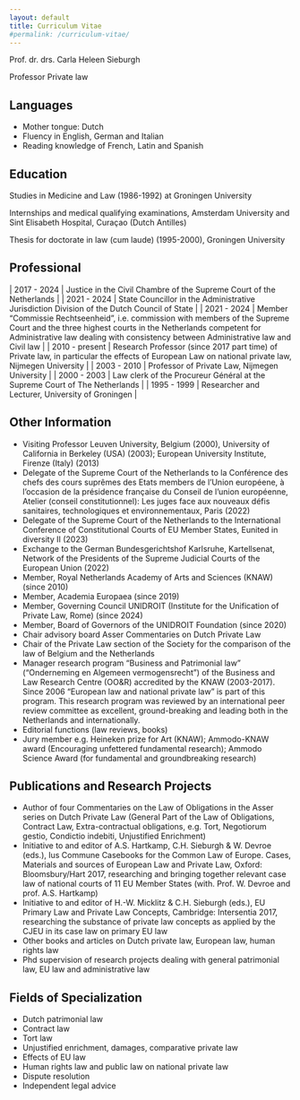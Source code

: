 ```yaml
---
layout: default
title: Curriculum Vitae
#permalink: /curriculum-vitae/
---
```


Prof. dr. drs. Carla Heleen Sieburgh

Professor Private law

## Languages

- Mother tongue: Dutch
- Fluency in English, German and Italian
- Reading knowledge of French, Latin and Spanish

## Education

Studies in Medicine and Law (1986-1992) at Groningen University

Internships and medical qualifying examinations, Amsterdam University and Sint Elisabeth
Hospital, Curaçao (Dutch Antilles)

Thesis for doctorate in law (cum laude) (1995-2000), Groningen University

## Professional

| 2017 - 2024 | Justice in the Civil Chambre of the Supreme Court of the Netherlands |
| 2021 - 2024 | State Councillor in the Administrative Jurisdiction Division of the Dutch Council of State |
| 2021 - 2024 | Member “Commissie Rechtseenheid”, i.e. commission with members of the Supreme Court and the three highest courts in the Netherlands competent for Administrative law dealing with consistency between Administrative law and Civil law |
| 2010 - present | Research Professor (since 2017 part time) of Private law, in particular the effects of European Law on national private law, Nijmegen University |
| 2003 - 2010 | Professor of Private Law, Nijmegen University |
| 2000 - 2003 | Law clerk of the Procureur Général at the Supreme Court of The Netherlands |
| 1995 - 1999 | Researcher and Lecturer, University of Groningen |

## Other Information
- Visiting Professor Leuven University, Belgium (2000), University of California in Berkeley
(USA) (2003); European University Institute, Firenze (Italy) (2013)
- Delegate of the Supreme Court of the Netherlands to la Conférence des chefs des cours
suprêmes des Etats members de l’Union européene, à l’occasion de la présidence française du
Conseil de l’union européenne, Atelier (conseil constitutionnel): Les juges face aux nouveaux
défis sanitaires, technologiques et environnementaux, Paris (2022)
- Delegate of the Supreme Court of the Netherlands to the International Conference of
Constitutional Courts of EU Member States, Eunited in diversity II (2023)
- Exchange to the German Bundesgerichtshof Karlsruhe, Kartellsenat, Network of the
Presidents of the Supreme Judicial Courts of the European Union (2022)
- Member, Royal Netherlands Academy of Arts and Sciences (KNAW) (since 2010)
- Member, Academia Europaea (since 2019)
- Member, Governing Council UNIDROIT (Institute for the Unification of Private Law,
Rome) (since 2024)
- Member, Board of Governors of the UNIDROIT Foundation (since 2020)
- Chair advisory board Asser Commentaries on Dutch Private Law
- Chair of the Private Law section of the Society for the comparison of the law of Belgium
and the Netherlands
- Manager research program “Business and Patrimonial law” (“Onderneming en Algemeen
vermogensrecht”) of the Business and Law Research Centre (OO&R) accredited by the
KNAW (2003-2017). Since 2006 “European law and national private law” is part of this
program. This research program was reviewed by an international peer review committee as
excellent, ground-breaking and leading both in the Netherlands and internationally.
- Editorial functions (law reviews, books)
- Jury member e.g. Heineken prize for Art (KNAW); Ammodo-KNAW award (Encouraging
unfettered fundamental research); Ammodo Science Award (for fundamental and
groundbreaking research)

## Publications and Research Projects
- Author of four Commentaries on the Law of Obligations in the Asser series on Dutch
Private Law (General Part of the Law of Obligations, Contract Law, Extra-contractual
obligations, e.g. Tort, Negotiorum gestio, Condictio indebiti, Unjustified Enrichment)
- Initiative to and editor of A.S. Hartkamp, C.H. Sieburgh & W. Devroe (eds.), Ius Commune
Casebooks for the Common Law of Europe. Cases, Materials and sources of European Law
and Private Law, Oxford: Bloomsbury/Hart 2017, researching and bringing together relevant
case law of national courts of 11 EU Member States (with. Prof. W. Devroe and prof. A.S.
Hartkamp)
- Initiative to and editor of H.-W. Micklitz & C.H. Sieburgh (eds.), EU Primary Law and
Private Law Concepts, Cambridge: Intersentia 2017, researching the substance of private law
concepts as applied by the CJEU in its case law on primary EU law
- Other books and articles on Dutch private law, European law, human rights law
- Phd supervision of research projects dealing with general patrimonial law, EU law and
administrative law

## Fields of Specialization
- Dutch patrimonial law
- Contract law
- Tort law
- Unjustified enrichment, damages, comparative private law
- Effects of EU law
- Human rights law and public law on national private law
- Dispute resolution
- Independent legal advice